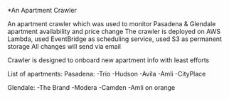 *An Apartment Crawler

An apartment crawler which was used to monitor Pasadena & Glendale apartment availability and price change
The crawler is deployed on AWS Lambda, used EventBridge as scheduling service, used S3 as permanent storage
All changes will send via email

Crawler is designed to onboard new apartment info with least efforts

List of apartments:
Pasadena:
-Trio
-Hudson
-Avila
-Amli
-CityPlace

Glendale:
-The Brand
-Modera
-Camden
-Amli on orange


